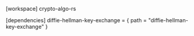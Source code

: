[workspace]
crypto-algo-rs

[dependencies]
diffie-hellman-key-exchange = { path = "diffie-hellman-key-exchange" }